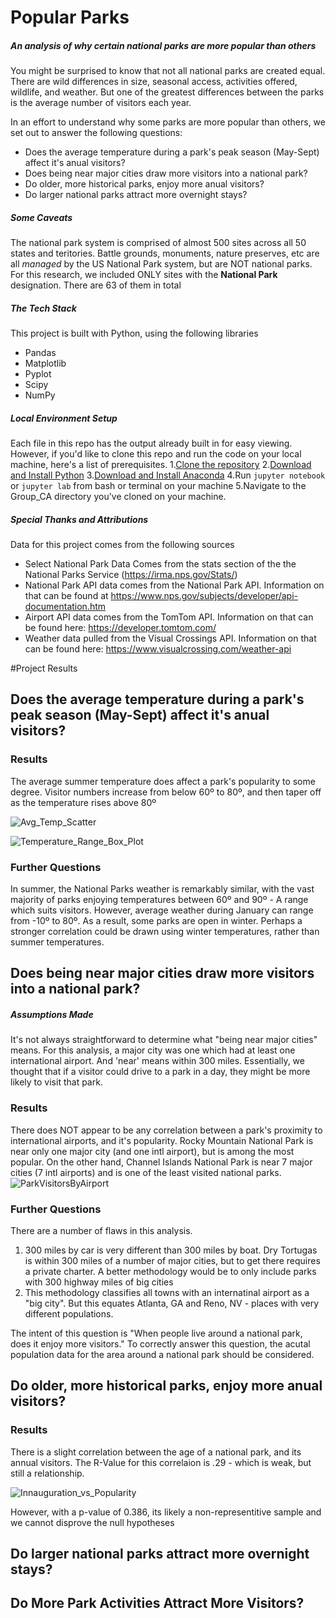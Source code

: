 # Popular Parks

##### An analysis of why certain national parks are more popular than others 

You might be surprised to know that not all national parks are created equal. There are wild differences in size, seasonal access, activities offered, wildlife, and weather. But one of the greatest differences between the parks is the average number of visitors each year. 

In an effort to understand why some parks are more popular than others, we set out to answer the following questions:

* Does the average temperature during a park's peak season (May-Sept) affect it's anual visitors?
* Does being near major cities draw more visitors into a national park?
* Do older, more historical parks, enjoy more anual visitors?
* Do larger national parks attract more overnight stays?

##### Some Caveats
The national park system is comprised of almost 500 sites across all 50 states and teritories. Battle grounds, monuments, nature preserves, etc are all *managed* by the US National Park system, but are NOT national parks. For this research, we included ONLY sites with the  **National Park** designation. There are 63 of them in total

##### The Tech Stack
This project is built with Python, using the following libraries
* Pandas
* Matplotlib
* Pyplot
* Scipy
* NumPy

##### Local Environment Setup
Each file in this repo has the output already built in for easy viewing. However, if you'd like to clone this repo and run the code on your local machine, here's a list of prerequisites.
1.[Clone the repository](https://github.com/JessicaRBailey/Group_CA "Clone the repository") 
2.[Download and Install Python](https://www.python.org/downloads/ "Download Python")
3.[Download and Install Anaconda](https://docs.anaconda.com/free/anaconda/getting-started/index.html "Download and Install Anaconda")
4.Run `jupyter notebook` or `jupyter lab` from bash or terminal on your machine
5.Navigate to the Group_CA directory you've cloned on your machine.

##### Special Thanks and Attributions
Data for this project comes from the following sources
* Select National Park Data Comes from the stats section of the the National Parks Service (https://irma.nps.gov/Stats/)
* National Park API data comes from the National Park API. Information on that can be found at https://www.nps.gov/subjects/developer/api-documentation.htm
* Airport API data comes from the TomTom API. Information on that can be found here: https://developer.tomtom.com/
* Weather data pulled from the Visual Crossings API. Information on that can be found here: https://www.visualcrossing.com/weather-api

#Project Results

## Does the average temperature during a park's peak season (May-Sept) affect it's anual visitors?

### Results
The average summer temperature does affect a park's popularity to some degree. Visitor numbers increase from below 60º to 
80º, and then taper off as the temperature rises above 80º

![Avg_Temp_Scatter](https://github.com/JessicaRBailey/Group_CA/assets/23018536/0be815bb-66ce-4012-93f8-35c27001568b)

![Temperature_Range_Box_Plot](https://github.com/JessicaRBailey/Group_CA/assets/23018536/b9b2ed65-813d-4356-bbec-6fcef40247db)

### Further Questions
In summer, the National Parks weather is remarkably similar, with the vast majority of parks enjoying temperatures between 60º and 90º - A range which suits visitors. However, average weather during January can range from -10º to 80º. As a result, some parks are open in winter. Perhaps a stronger correlation could be drawn using winter temperatures, rather than summer temperatures.

## Does being near major cities draw more visitors into a national park?

##### Assumptions Made
It's not always straightforward to determine what "being near major cities" means. For this analysis, a major city was one which had at least one international airport. And 'near' means within 300 miles. Essentially, we thought that if a visitor could drive to a park in a day, they might be more likely to visit that park.

### Results
There does NOT appear to be any correlation between a park's proximity to international airports, and it's popularity. Rocky Mountain National Park is near only one major city (and one intl airport), but is among the most popular. On the other hand, Channel Islands National Park is near 7 major cities (7 intl airports) and is one of the least visited national parks. 
![ParkVisitorsByAirport](https://github.com/JessicaRBailey/Group_CA/assets/23018536/877734ec-5183-43b7-ace7-4215d62c67f3)

### Further Questions
There are a number of flaws in this analysis.
1. 300 miles by car is very different than 300 miles by boat. Dry Tortugas is within 300 miles of a number of major cities, but to get there requires a private charter. A better methodology would be to only include parks with 300 highway miles of big cities
2. This methodology classifies all towns with an internatinal airport as a "big city". But this equates Atlanta, GA and Reno, NV - places with very different populations.

The intent of this question is "When people live around a national park, does it enjoy more visitors." To correctly answer this question, the acutal population data for the area around a national park should be considered. 

## Do older, more historical parks, enjoy more anual visitors?

### Results
There is a slight correlation between the age of a national park, and its annual visitors. The R-Value for this correlaion is .29 - which is weak, but still a relationship.

![Innauguration_vs_Popularity](https://github.com/JessicaRBailey/Group_CA/assets/23018536/2aee2a77-bdbc-48e7-aad0-f60bf20f6a3d)

However, with a p-value of 0.386, its likely a non-representitive sample and we cannot disprove the null hypotheses

## Do larger national parks attract more overnight stays?

## Do More Park Activities Attract More Visitors?
